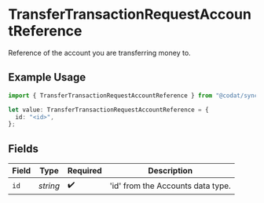 # TransferTransactionRequestAccountReference

Reference of the account you are transferring money to.

## Example Usage

```typescript
import { TransferTransactionRequestAccountReference } from "@codat/sync-for-expenses/sdk/models/shared";

let value: TransferTransactionRequestAccountReference = {
  id: "<id>",
};
```

## Fields

| Field                             | Type                              | Required                          | Description                       |
| --------------------------------- | --------------------------------- | --------------------------------- | --------------------------------- |
| `id`                              | *string*                          | :heavy_check_mark:                | 'id' from the Accounts data type. |